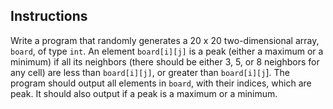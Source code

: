 ## Instructions
Write a program that randomly generates a 20 x 20 two-dimensional array, `board`, of type `int`. An element `board[i][j]` is a peak (either a maximum or a minimum) if all its neighbors (there should be either 3, 5, or 8 neighbors for any cell) are less than `board[i][j]`, or greater than `board[i][j`]. The program should output all elements in `board`, with their indices, which are peak. It should also output if a peak is a maximum or a minimum.

